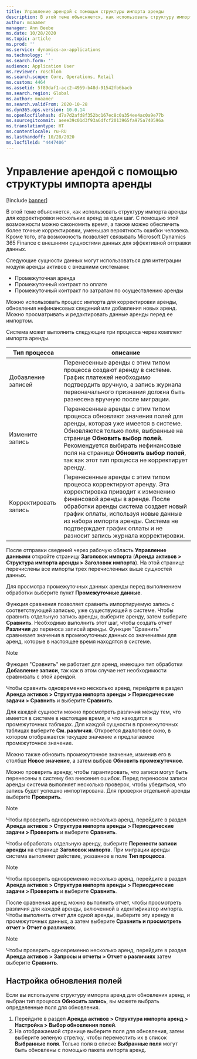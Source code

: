 ```yaml
---
title: Управление арендой с помощью структуры импорта аренды
description: В этой теме объясняется, как использовать структуру импорта аренды для корректировки нескольких аренд в одно и то же время.
author: moaamer
manager: Ann Beebe
ms.date: 10/28/2020
ms.topic: article
ms.prod: ''
ms.service: dynamics-ax-applications
ms.technology: ''
ms.search.form: ''
audience: Application User
ms.reviewer: roschlom
ms.search.scope: Core, Operations, Retail
ms.custom: 4464
ms.assetid: 5f89daf1-acc2-4959-b48d-91542fb6bacb
ms.search.region: Global
ms.author: moaamer
ms.search.validFrom: 2020-10-28
ms.dyn365.ops.version: 10.0.14
ms.openlocfilehash: d7a7d2afd8f352bc167ec8c0a354ee4ac0a9e77b
ms.sourcegitcommit: aeee39c01d3f93a6dfcf2013965fa975a740596a
ms.translationtype: HT
ms.contentlocale: ru-RU
ms.lasthandoff: 10/28/2020
ms.locfileid: "4447406"
---
```

# <a name="manage-leases-through-the-lease-import-framework"></a>Управление арендой с помощью структуры импорта аренды

[!include [banner](../includes/banner.md)]

В этой теме объясняется, как использовать структуру импорта аренды для корректировки нескольких аренд за один шаг. С помощью этой возможности можно сэкономить время, а также можно обеспечить более точные корректировки, уменьшая вероятность ошибки человека. Кроме того, эта возможность позволяет связывать Microsoft Dynamics 365 Finance с внешними сущностями данных для эффективной отправки данных.

Следующие сущности данных могут использоваться для интеграции модуля аренды активов с внешними системами:

- Промежуточная аренда
- Промежуточный контракт по оплате
- Промежуточный контракт по затратам по осуществлению аренды

Можно использовать процесс импорта для корректировки аренды, обновления нефинансовых сведений или добавления новых аренд. Можно просматривать и редактировать данные аренды перед ее импортом.

Система может выполнить следующие три процесса через комплект импорта аренды.

| Тип процесса  | описание |
|---------------|-------------|
| Добавление записей    | Перенесенные аренды с этим типом процесса создают аренду в системе. График платежей необходимо подтвердить вручную, а запись журнала первоначального признания должна быть разнесена вручную после миграции. |
| Измените запись | Перенесенные аренды с этим типом процесса обновляют значения полей для аренды, которая уже имеется в системе. Обновляются только поля, выбранные на странице **Обновить выбор полей**. Рекомендуется выбирать нефинансовые поля на странице **Обновить выбор полей**, так как этот тип процесса не корректирует аренду. |
| Корректировать запись | Перенесенные аренды с этим типом процесса корректируют аренду. Эта корректировка приводит к изменению финансовой аренды в аренде. После обработки аренды система создает новый график оплаты, используя новые данные из набора импорта аренды. Система не подтверждает график оплаты и не разносит запись журнала корректировки. |

После отправки сведений через рабочую область **Управление данными** откройте страницу **Заголовок импорта** (**Аренда активов \> Структура импорта аренды \> Заголовок импорта**). На этой странице перечислены все импорты трех перечисленных выше сущностей данных.

Для просмотра промежуточных данных аренды перед выполнением обработки выберите пункт **Промежуточные данные**.

Функция сравнения позволяет сравнить импортируемую запись с соответствующей записью, уже существующей в системе. Чтобы сравнить отдельную запись аренды, выберите аренду, затем выберите **Сравнить**. Необходимо выполнить этот шаг, чтобы создать отчет **Различия** до переноса записей аренды. Функция "Сравнить" сравнивает значения в промежуточных данных со значениями для аренд, которые в настоящее время находятся в системе.

> [!NOTE]
> Функция "Сравнить" не работает для аренд, имеющих тип обработки **Добавление записи**, так как в этом случае нет необходимости сравнивать с этой арендой.
>
> Чтобы сравнить одновременно несколько аренд, перейдите в раздел **Аренда активов \> Структура импорта аренды \> Периодические задачи \> Сравнить** и выберите **Сравнить**.

Для каждой сущности можно просмотреть различия между тем, что имеется в системе в настоящее время, и что находится в промежуточных таблицах. Для каждой сущности в промежуточных таблицах выберите **См. различия**. Откроется диалоговое окно, в котором отображается текущее значение и предлагаемое промежуточное значение.

Можно также обновить промежуточное значение, изменив его в столбце **Новое значение**, а затем выбрав **Обновить промежуточное**.

Можно проверить аренду, чтобы гарантировать, что записи могут быть перенесены в систему без внесения ошибок. Перед переносом записи аренды система выполняет несколько проверок, чтобы убедиться, что запись будет успешно импортирована. Для проверки отдельной аренды выберите **Проверить**.

> [!NOTE]
> Чтобы проверить одновременно несколько аренд, перейдите в раздел **Аренда активов \> Структура импорта аренды \> Периодические задачи \> Проверить** и выберите **Сравнить**.

Чтобы обработать отдельную аренду, выберите **Перенести записи аренды** на странице **Заголовок импорта**. При миграции аренды система выполняет действие, указанное в поле **Тип процесса**.

> [!NOTE]
> Чтобы проверить одновременно несколько аренд, перейдите в раздел **Аренда активов \> Структура импорта аренды \> Периодические задачи \> Проверить** и выберите **Сравнить**.

После сравнения аренд можно выполнить отчет, чтобы просмотреть различия для каждой аренды, включенной в идентификатор импорта. Чтобы выполнить отчет для одной аренды, выберите эту аренду в промежуточных данных, а затем выберите **Сравнить и просмотреть отчет \> Отчет о различиях**.

> [!NOTE]
> Чтобы проверить одновременно несколько аренд, перейдите в раздел **Аренда активов \> Запросы и отчеты \> Отчет о различиях** затем выберите **Сравнить**.

## <a name="set-up-update-fields"></a>Настройка обновления полей

Если вы используете структуру импорта аренд для обновления аренд, и выбран тип процесса **Обносить запись**, вы можете выбрать определенные поля для обновления.

1. Перейдите в раздел **Аренда активов \> Структура импорта аренд \> Настройка \> Выбор обновления полей**.
2. На отображаемой странице выберите поля для обновления, затем выберите зеленую стрелку, чтобы переместить их в список **Выбранные поля**. Только поля в списке **Выбранные поля** могут быть обновлены с помощью пакета импорта аренд.

